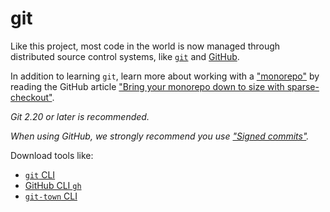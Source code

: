 # git

Like this project, most code in the world is now managed through distributed source control systems, like [`git`][git] and [GitHub][github].

In addition to learning `git`, learn more about working with a ["monorepo"][monorepo] by reading the GitHub article ["Bring your monorepo down to size with sparse-checkout"][github-sparse-checkout].

_Git 2.20 or later is recommended._

_When using GitHub, we strongly recommend you use ["Signed commits"][github-signed-commits]._

Download tools like:

- [`git` CLI][git-download]
- [GitHub CLI `gh`][github-cli]
- [`git-town` CLI][git-town]

[git]: https://git-scm.com/
[git-download]: https://git-scm.com/downloads
[github]: https://github.com/
[github-cli]: https://cli.github.com/
[github-signed-commits]: https://docs.github.com/en/github/authenticating-to-github/signing-commits
[git-town]: https://www.git-town.com/install.html
[monorepo]: https://en.wikipedia.org/wiki/Monorepo
[github-sparse-checkout]: https://github.blog/2020-01-17-bring-your-monorepo-down-to-size-with-sparse-checkout/
